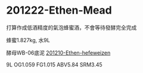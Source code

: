 # 201222-Ethen-Mead

打算作成低酒精度的氣泡蜂蜜酒，不會等待發酵完全完成

蜂蜜1.827kg, 水9L

酵母WB-06底泥 [201210-Ethen-hefeweizen](201210-Ethen-hefeweizen.md)

9L OG1.059 FG1.015 ABV5.84 SRM3.45

